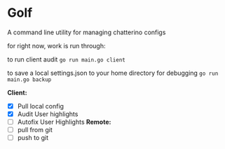 # Golf

A command line utility for managing chatterino configs

for right now, work is run through:

to run client audit
`go run main.go client`

to save a local settings.json to your home directory for debugging
`go run main.go backup`

**Client:**
- [x] Pull local config
- [x] Audit User highlights
- [ ] Autofix User Highlights
**Remote:**
- [ ] pull from git
- [ ] push to git